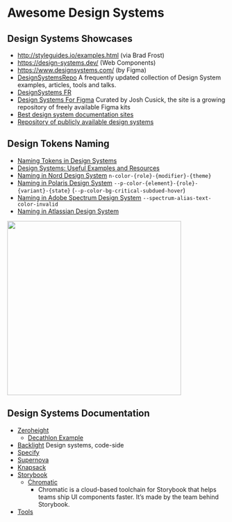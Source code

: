 # Awesome Design Systems

## Design Systems Showcases

- http://styleguides.io/examples.html (via Brad Frost)
- https://design-systems.dev/ (Web Components)
- https://www.designsystems.com/ (by Figma)
- [DesignSystemsRepo](https://designsystemsrepo.com/) A frequently updated collection of Design System examples, articles, tools and talks.
- [DesignSystems FR](https://designsystems.fr/)
- [Design Systems For Figma](https://www.designsystemsforfigma.com/) Curated by Josh Cusick, the site is a growing repository of freely available Figma kits
- [Best design system documentation sites](https://backlight.dev/mastery/the-best-design-system-documentation-sites)
- [Repository of publicly available design systems](https://adele.uxpin.com/)

## Design Tokens Naming

- [Naming Tokens in Design Systems](https://medium.com/eightshapes-llc/naming-tokens-in-design-systems-9e86c7444676)
- [Design Systems: Useful Examples and Resources](https://www.smashingmagazine.com/2022/11/design-systems-inspiration-resources-case-studies/#design-system-naming-conventions)
- [Naming in Nord Design System](https://nordhealth.design/naming/#colors) `n-color-{role}-{modifier}-{theme}`
- [Naming in Polaris Design System](https://polaris.shopify.com/design/colors#token-names) `--p-color-{element}-{role}-{variant}-{state}` (`--p-color-bg-critical-subdued-hover`)
- [Naming in Adobe Spectrum Design System](https://spectrum.adobe.com/page/design-tokens/#How-Spectrum-names-design-tokens) `--spectrum-alias-text-color-invalid`
- [Naming in Atlassian Design System](https://atlassian.design/components/tokens/all-tokens#color-text)
<img src="https://images.ctfassets.net/8j5aqoy0ts8s/6Ns6503lSojb52PQDRPut5/4bc93c5316916f7c15f145624db43b39/tokens_in_screen.png" height="400" />


## Design Systems Documentation

- [Zeroheight](https://zeroheight.com/showcase/)
  - [Decathlon Example](https://www.decathlon.design/726f8c765/p/75e137-digital-overview)
- [Backlight](https://backlight.dev/) Design systems, code-side
- [Specify](https://specifyapp.com/)
- [Supernova](https://www.supernova.io/)
- [Knapsack](https://www.knapsack.cloud/)
- [Storybook](https://storybook.js.org/)
  - [Chromatic](https://www.chromatic.com)
    - Chromatic is a cloud-based toolchain for Storybook that helps teams ship UI components faster. It’s made by the team behind Storybook.
- [Tools](https://designsystemsrepo.com/tools)
